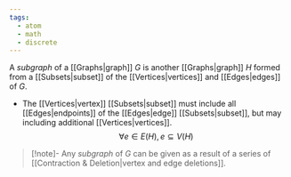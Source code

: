 ```yaml
---
tags:
  - atom
  - math
  - discrete
---
```

A *subgraph* of a [[Graphs|graph]] $G$ is another [[Graphs|graph]] $H$ formed from a [[Subsets|subset]] of the [[Vertices|vertices]] and [[Edges|edges]] of $G$.
- The [[Vertices|vertex]] [[Subsets|subset]] must include all [[Edges|endpoints]] of the [[Edges|edge]] [[Subsets|subset]], but may including additional [[Vertices|vertices]].
$$\forall e \in E(H), e \subseteq V(H)  $$

> [!note]- Any *subgraph* of $G$ can be given as a result of a series of [[Contraction & Deletion|vertex and edge deletions]].